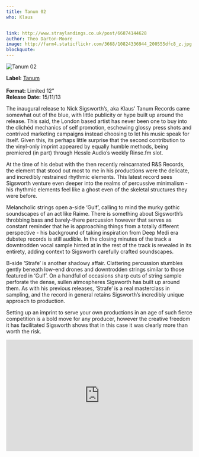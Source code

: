 ```yaml
---
title: Tanum 02
who: Klaus


link: http://www.straylandings.co.uk/post/66874144628
author: Theo Darton-Moore
image: http://farm4.staticflickr.com/3668/10824336944_200555dfc8_z.jpg
blockquote:
---
```


![Tanum 02](http://farm8.staticflickr.com/7415/10824252966_2d7b6dca46_t.jpg)

**Label:** [Tanum](http://tanum.bandcamp.com/)  
<br>**Format:** Limited 12”
<br>**Release Date:** 15/11/13  

The inaugural release to Nick Sigsworth’s, aka Klaus’ Tanum Records came somewhat out of the blue, with little publicity or hype built up around the release. This said, the London based artist has never been one to buy into the clichéd mechanics of self promotion, eschewing glossy press shots and contrived marketing campaigns instead choosing to let his music speak for itself. Given this, its perhaps little surprise that the second contribution to the vinyl-only imprint appeared by equally humble methods, being premiered (in part) through Hessle Audio’s weekly Rinse.fm slot.

At the time of his debut with the then recently reincarnated R&S Records, the element that stood out most to me in his productions were the delicate, and incredibly restrained rhythmic elements. This latest record sees Sigsworth venture even deeper into the realms of percussive minimalism - his rhythmic elements feel like a ghost even of the skeletal structures they were before. 

Melancholic strings open a-side ‘Gulf’, calling to mind the murky gothic soundscapes of an act like Raime. There is something about Sigsworth’s throbbing bass and barely-there percussion however that serves as constant reminder that he is approaching things from a totally different perspective - his background of taking inspiration from Deep Medi era dubstep records is still audible. In the closing minutes of the track a downtrodden vocal sample hinted at in the rest of the track is revealed in its entirety, adding context to Sigsworth carefully crafted soundscapes.

B-side ‘Strafe’ is another shadowy affair. Clattering percussion stumbles gently beneath low-end drones and downtrodden strings similar to those featured in ‘Gulf’. On a handful of occasions sharp cuts of string sample perforate the dense, sullen atmospheres Sigsworth has built up around them. As with his previous releases, ‘Strafe’ is a real masterclass in sampling, and the record in general retains Sigsworth’s incredibly unique approach to production. 

Setting up an imprint to serve your own productions in an age of such fierce competition is a bold move for any producer, however the creative freedom it has facilitated Sigsworth shows that in this case it was clearly more than worth the risk.

<iframe frameborder="no" height="300" scrolling="no" src="https://w.soundcloud.com/player/?url=https%3A//api.soundcloud.com/playlists/13888596" width="100%"></iframe>